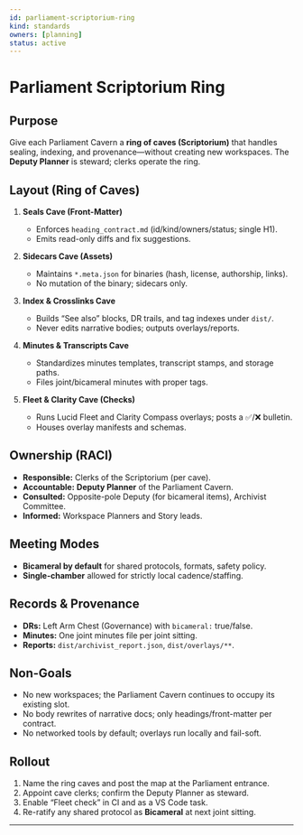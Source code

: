 ```yaml
---
id: parliament-scriptorium-ring
kind: standards
owners: [planning]
status: active
---
```


# Parliament Scriptorium Ring

## Purpose
Give each Parliament Cavern a **ring of caves (Scriptorium)** that handles sealing, indexing, and provenance—without creating new workspaces. The **Deputy Planner** is steward; clerks operate the ring.

## Layout (Ring of Caves)
1. **Seals Cave (Front-Matter)**
   - Enforces `heading_contract.md` (id/kind/owners/status; single H1).
   - Emits read-only diffs and fix suggestions.

2. **Sidecars Cave (Assets)**
   - Maintains `*.meta.json` for binaries (hash, license, authorship, links).
   - No mutation of the binary; sidecars only.

3. **Index & Crosslinks Cave**
   - Builds “See also” blocks, DR trails, and tag indexes under `dist/`.
   - Never edits narrative bodies; outputs overlays/reports.

4. **Minutes & Transcripts Cave**
   - Standardizes minutes templates, transcript stamps, and storage paths.
   - Files joint/bicameral minutes with proper tags.

5. **Fleet & Clarity Cave (Checks)**
   - Runs Lucid Fleet and Clarity Compass overlays; posts a ✅/❌ bulletin.
   - Houses overlay manifests and schemas.

## Ownership (RACI)
- **Responsible:** Clerks of the Scriptorium (per cave).
- **Accountable:** **Deputy Planner** of the Parliament Cavern.
- **Consulted:** Opposite-pole Deputy (for bicameral items), Archivist Committee.
- **Informed:** Workspace Planners and Story leads.

## Meeting Modes
- **Bicameral by default** for shared protocols, formats, safety policy.
- **Single-chamber** allowed for strictly local cadence/staffing.

## Records & Provenance
- **DRs:** Left Arm Chest (Governance) with `bicameral:` true/false.
- **Minutes:** One joint minutes file per joint sitting.
- **Reports:** `dist/archivist_report.json`, `dist/overlays/**`.

## Non-Goals
- No new workspaces; the Parliament Cavern continues to occupy its existing slot.
- No body rewrites of narrative docs; only headings/front-matter per contract.
- No networked tools by default; overlays run locally and fail-soft.

## Rollout
1. Name the ring caves and post the map at the Parliament entrance.
2. Appoint cave clerks; confirm the Deputy Planner as steward.
3. Enable “Fleet check” in CI and as a VS Code task.
4. Re-ratify any shared protocol as **Bicameral** at next joint sitting.

---
